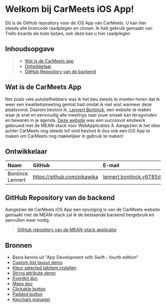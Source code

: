 # Welkom bij CarMeets iOS App!

Dit is de GitHub repository voor de iOS App van CarMeets. U kan hier steeds alle broncode raadplegen en clonen. Ik heb gebruik gemaakt van Trello boards als todo lijstjes, ook deze kan u hier raadplegen

## Inhoudsopgave

> - [Wat is de CarMeets app](#wat-is-de-carmeets-app)
> - [Ontwikkelaar](#ontwikkelaar)
> - [GitHub Repository van de backend](#github-repository-van-de-backend)

## Wat is de CarMeets App
Net zoals vele autoliefhebbers was ik het beu steeds te moeten horen dat ik weer een kwaliteitsmeeting gemist had omdat ik niet wist wanneer deze plaatsvond. Daarom besloot ik, [Lennert Bontinck](https://www.lennertbontinck.com/), een website te maken waar je snel en eenvoudig alle meetings naar jouw smaak kan terugvinden en bewaren in je agenda. [Deze website](http://carmeets.lennertbontinck.com) was een succesvol eindwerk gebouwd met de MEAN-stack voor WebApplicaties 4. Aangezien ik het idee achter CarMeets nog steeds tof vind besloot ik dus ook een iOS App te maken om CarMeets nog makkelijker in gebruik te maken!

## Ontwikkelaar

| Naam     | GitHub                        | E-mail                               |
| :---     | :---                          | :---                                |
| Bontinck Lennert | <https://github.com/pikawika> | [lennert.bontinck.y9785@student.hogent.be](mailto:lennert.bontinck.y9785@student.hogent.be) |

## GitHub Repository van de backend
Aangezien de CarMeets iOS App een opvolging is van de CarMeets website gemaakt met de MEAN-stack zal ik de bestaande backend hergebruik en aanvullen waar nodig.
> [GitHub repository van de MEAN-stack applicatie](https://github.com/pikawika/Carmeets)

## Bronnen

- Basis kennis uit "App Development with Swift - fourth edition"
- [Custom lijst layout demo](https://www.youtube.com/watch?v=YwE3_hMyDZA)
- [Kleur selected tabitem instellen](https://stackoverflow.com/questions/26835148/change-tab-bar-item-selected-color-in-a-storyboard)
- [String attribute demo](https://stackoverflow.com/a/35811777)
- [Eventkit doc](https://developer.apple.com/documentation/eventkit/creating_events_and_reminders)
- [Maps doc](https://developer.apple.com/library/archive/featuredarticles/iPhoneURLScheme_Reference/MapLinks/MapLinks.html)
- [Clickable button](https://stackoverflow.com/a/50782478)
- [Padded button](https://stackoverflow.com/a/32368958)
- [Keychain manager](https://github.com/evgenyneu/keychain-swift)